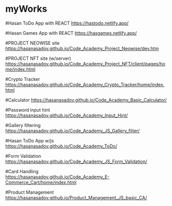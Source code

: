 # myWorks
#Hasan ToDo App with REACT
https://hastodo.netlify.app/

#Hasan Games App with REACT
https://hasgames.netlify.app/

#PROJECT NEOWISE site
https://hasanasadov.github.io/Code_Academy_Project_Neowise/dev.htm

#PROJECT NFT site (w/server)
https://hasanasadov.github.io/Code_Academy_Project_NFT/client/pages/home/index.html

#Crypto Tracker
https://hasanasadov.github.io/Code_Academy_Crypto_Tracker/home/index.html

#Calculator
https://hasanasadov.github.io/Code_Academy_Basic_Calculator/

#Password input hint
https://hasanasadov.github.io/Code_Academy_Input_Hint/

#Gallery filtering
https://hasanasadov.github.io/Code_Academy_JS_Gallery_filter/

#Hasan ToDo App w/js
https://hasanasadov.github.io/Code_Academy_ToDo/

#Form Validation
https://hasanasadov.github.io/Code_Academy_JS_Form_Validation/

#Card Handling  
https://hasanasadov.github.io/Code_Academy_E-Commerce_Cart/home/index.html

#Product Management
https://hasanasadov.github.io/Product_Management_JS_basic_CA/

